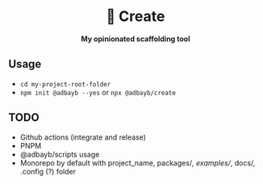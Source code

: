 <div align="center">
    <h1>🦦 Create</h1>
    <strong>My opinionated scaffolding tool</strong>
</div>
<p></p>

## Usage

-   `cd my-project-root-folder`
-   `npm init @adbayb --yes` or `npx @adbayb/create`

## TODO

-   Github actions (integrate and release)
-   PNPM
-   @adbayb/scripts usage 
-   Monorepo by default with project_name, packages/*, examples/*, docs/, .config (?) folder
